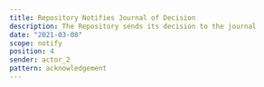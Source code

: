 ```yaml
---
title: Repository Notifies Journal of Decision
description: The Repository sends its decision to the journal
date: "2021-03-08"
scope: notify
position: 4
sender: actor_2
pattern: acknowledgement
---
```


